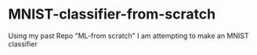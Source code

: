 # MNIST-classifier-from-scratch

Using my past Repo "ML-from scratch" I am attempting to make an MNIST classifier
